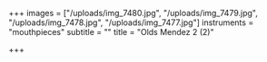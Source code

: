 +++
images = ["/uploads/img_7480.jpg", "/uploads/img_7479.jpg", "/uploads/img_7478.jpg", "/uploads/img_7477.jpg"]
instruments = "mouthpieces"
subtitle = ""
title = "Olds Mendez 2 (2)"

+++
